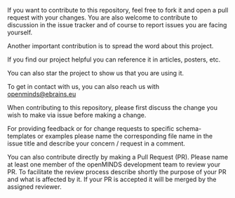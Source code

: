 If you want to contribute to this repository, feel free to fork it and open a
pull request with your changes.
You are also welcome to contribute to discussion in the issue tracker and of
course to report issues you are facing yourself.

Another important contribution is to spread the word about this project.

If you find our project helpful you can reference it in articles,
posters, etc.

You can also star the project to show us that you are using it.

To get in contact with us, you can also reach us with openminds@ebrains.eu



When contributing to this repository, please first discuss the change you wish to make via issue before making a change.

For providing feedback or for change requests to specific schema-templates or examples please name the corresponding file name in the issue title and describe your concern / request in a comment.

You can also contribute directly by making a Pull Request (PR). Please name at least one member of the openMINDS development team to review your PR. To facilitate the review process describe shortly the purpose of your PR and what is affected by it. If your PR is accepted it will be merged by the assigned reviewer.
